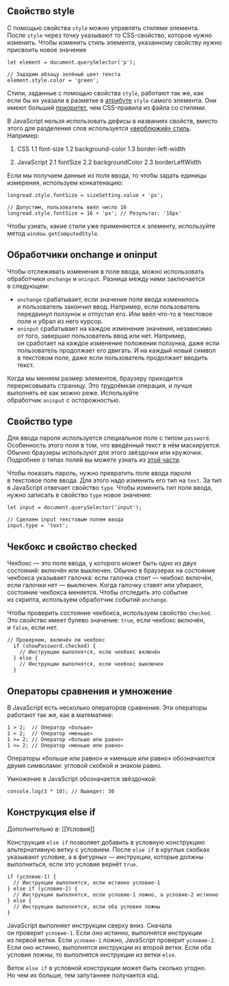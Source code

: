 ## Свойство style

С помощью свойства `style` можно управлять стилями элемента. 
После `style` через точку указывают то CSS-свойство, которое нужно изменить. 
Чтобы изменить стиль элемента, указанному свойству нужно присвоить новое значение

```
let element = document.querySelector('p');

// Зададим абзацу зелёный цвет текста
element.style.color = 'green';
```

Стили, заданные с помощью свойства `style`, работают так же, как если бы их указали в разметке в [атрибуте](https://htmlacademy.ru/courses/307/run/15) `style` самого элемента. Они имеют больший [приоритет](https://htmlacademy.ru/courses/66/run/8), чем CSS-правила из файла со стилями.

В JavaScript нельзя использовать дефисы в названиях свойств, вместо этого для разделения слов используется [«верблюжий» стиль](https://htmlacademy.ru/courses/349/run/5). Например:

1. CSS
1.1 font-size
1.2 background-color
1.3 border-left-width

2. JаvaScript
2.1 fontSize
2.2 backgroundColor
2.3 borderLeftWidth

Если мы получаем данные из поля ввода, то чтобы задать единицы измерения, используем конкатенацию:

```
longread.style.fontSize = sizeSetting.value + 'px';

// Допустим, пользователь ввёл число 16
longread.style.fontSize = 16 + 'px'; // Результат: '16px'
```

Чтобы узнать, какие стили уже применяются к элементу, используйте метод `window.getComputedStyle`.

## Обработчики onchange и oninput

Чтобы отслеживать изменения в поле ввода, можно использовать обработчики `onchange` и `oninput`. Разница между ними заключается в следующем:

-   `onchange` срабатывает, если значение поля ввода изменилось и пользователь закончил ввод. Например, если пользователь передвинул ползунок и отпустил его. Или ввёл что-то в текстовое поле и убрал из него курсор.
-   `oninput` срабатывает на каждое изменение значения, независимо от того, завершил пользователь ввод или нет. Например, он сработает на каждое изменение положения ползунка, даже если пользователь продолжает его двигать. И на каждый новый символ в текстовом поле, даже если пользователь продолжает вводить текст.

Когда мы меняем размер элементов, браузеру приходится перерисовывать страницу. Это трудоёмкая операция, и лучше выполнять её как можно реже. 
Используйте обработчик `oninput` с осторожностью.

## Свойство type

Для ввода пароля используется специальное поле с типом `password`. Особенность этого поля в том, что введённый текст в нём маскируется. Обычно браузеры используют для этого звёздочки или кружочки. Подробнее о типах полей вы можете узнать из [этой части](https://htmlacademy.ru/courses/46).

Чтобы показать пароль, нужно превратить поле ввода пароля в текстовое поле ввода. Для этого надо изменить его тип на `text`. За тип в JavaScript отвечает свойство `type`. Чтобы изменить тип поля ввода, нужно записать в свойство `type` новое значение:

```
let input = document.querySelector('input');

// Сделаем input текстовым полем ввода
input.type = 'text';
```

## Чекбокс и свойство checked

Чекбокс — это поле ввода, у которого может быть одно из двух состояний: включён или выключен. Обычно в браузерах на состояние чекбокса указывает галочка: если галочка стоит — чекбокс включён, если галочки нет — выключен. Когда галочку ставят или убирают, состояние чекбокса меняется. Чтобы отследить это событие из скрипта, используем обработчик событий `onchange`.

Чтобы проверить состояние чекбокса, используем свойство `checked`. Это свойство имеет булево значение: `true`, если чекбокс включён, и `false`, если нет.

```
// Проверяем, включён ли чекбокс
  if (showPassword.checked) {
    // Инструкции выполнятся, если чекбокс включён
  } else {
    // Инструкции выполнятся, если чекбокс выключен
  }
```

## Операторы сравнения и умножение

В JavaScript есть несколько операторов сравнения. Эти операторы работают так же, как в математике:

```
1 > 2;  // Оператор «больше»
1 < 2;  // Оператор «меньше»
1 >= 2; // Оператор «больше или равно»
1 <= 2; // Оператор «меньше или равно»
```

Операторы «больше или равно» и «меньше или равно» обозначаются двумя символами: угловой скобкой и знаком равно.

Умножение в JavaScript обозначается звёздочкой:

```
console.log(3 * 10); // Выведет: 30
```

## Конструкция else if
Дополнительно в: [[Условия]]

Конструкция `else if` позволяет добавить в условную конструкцию альтернативную ветку с условием. После `else if` в круглых скобках указывают условие, а в фигурных — инструкции, которые должны выполниться, если это условие вернёт `true`.

```
if (условие-1) {
  // Инструкции выполнятся, если истинно условие-1
} else if (условие-2) {
  // Инструкции выполнятся, если условие-1 ложно, а условие-2 истинно
} else {
  // Инструкции выполнятся, если оба условия ложны
}
```

JavaScript выполняет инструкции сверху вниз. Сначала он проверит `условие-1`. Если оно истинно, выполнятся инструкции из первой ветки. Если `условие-1` ложно, JavaScript проверит `условие-2`. Если оно истинно, выполнятся инструкции из второй ветки. Если оба условия ложны, то выполнятся инструкции из ветки `else`.

Веток `else if` в условной конструкции может быть сколько угодно. Но чем их больше, тем запутаннее получается код.